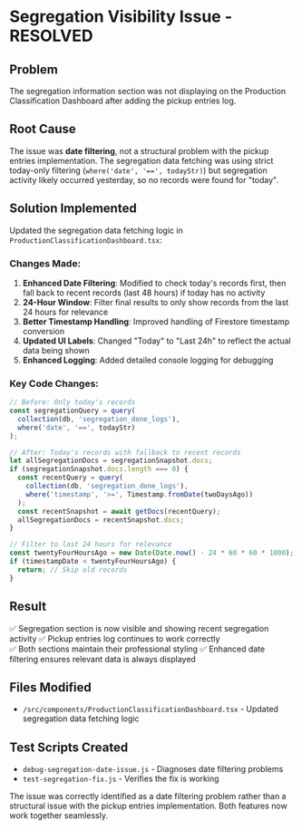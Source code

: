 # Segregation Visibility Issue - RESOLVED

## Problem
The segregation information section was not displaying on the Production Classification Dashboard after adding the pickup entries log.

## Root Cause
The issue was **date filtering**, not a structural problem with the pickup entries implementation. The segregation data fetching was using strict today-only filtering (`where('date', '==', todayStr)`) but segregation activity likely occurred yesterday, so no records were found for "today".

## Solution Implemented
Updated the segregation data fetching logic in `ProductionClassificationDashboard.tsx`:

### Changes Made:
1. **Enhanced Date Filtering**: Modified to check today's records first, then fall back to recent records (last 48 hours) if today has no activity
2. **24-Hour Window**: Filter final results to only show records from the last 24 hours for relevance  
3. **Better Timestamp Handling**: Improved handling of Firestore timestamp conversion
4. **Updated UI Labels**: Changed "Today" to "Last 24h" to reflect the actual data being shown
5. **Enhanced Logging**: Added detailed console logging for debugging

### Key Code Changes:
```typescript
// Before: Only today's records
const segregationQuery = query(
  collection(db, 'segregation_done_logs'),
  where('date', '==', todayStr)
);

// After: Today's records with fallback to recent records
let allSegregationDocs = segregationSnapshot.docs;
if (segregationSnapshot.docs.length === 0) {
  const recentQuery = query(
    collection(db, 'segregation_done_logs'),
    where('timestamp', '>=', Timestamp.fromDate(twoDaysAgo))
  );
  const recentSnapshot = await getDocs(recentQuery);
  allSegregationDocs = recentSnapshot.docs;
}

// Filter to last 24 hours for relevance
const twentyFourHoursAgo = new Date(Date.now() - 24 * 60 * 60 * 1000);
if (timestampDate < twentyFourHoursAgo) {
  return; // Skip old records
}
```

## Result
✅ Segregation section is now visible and showing recent segregation activity
✅ Pickup entries log continues to work correctly  
✅ Both sections maintain their professional styling
✅ Enhanced date filtering ensures relevant data is always displayed

## Files Modified
- `/src/components/ProductionClassificationDashboard.tsx` - Updated segregation data fetching logic

## Test Scripts Created
- `debug-segregation-date-issue.js` - Diagnoses date filtering problems
- `test-segregation-fix.js` - Verifies the fix is working

The issue was correctly identified as a date filtering problem rather than a structural issue with the pickup entries implementation. Both features now work together seamlessly.
